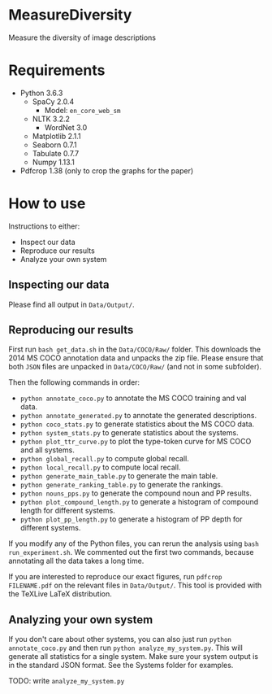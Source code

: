 # MeasureDiversity
Measure the diversity of image descriptions

# Requirements
* Python 3.6.3
  * SpaCy 2.0.4
    * Model: `en_core_web_sm`
  * NLTK 3.2.2
    * WordNet 3.0
  * Matplotlib 2.1.1
  * Seaborn 0.7.1
  * Tabulate 0.7.7
  * Numpy  1.13.1
* Pdfcrop 1.38 (only to crop the graphs for the paper)

# How to use

Instructions to either:

* Inspect our data
* Reproduce our results
* Analyze your own system

## Inspecting our data

Please find all output in `Data/Output/`.

## Reproducing our results

First run `bash get_data.sh` in the `Data/COCO/Raw/` folder. This downloads the 2014 MS COCO annotation data
and unpacks the zip file. Please ensure that both `JSON` files are unpacked in `Data/COCO/Raw/` (and not in some subfolder).

Then the following commands in order:

* `python annotate_coco.py` to annotate the MS COCO training and val data.
* `python annotate_generated.py` to annotate the generated descriptions.
* `python coco_stats.py` to generate statistics about the MS COCO data.
* `python system_stats.py` to generate statistics about the systems.
* `python plot_ttr_curve.py` to plot the type-token curve for MS COCO and all systems.
* `python global_recall.py` to compute global recall.
* `python local_recall.py` to compute local recall.
* `python generate_main_table.py` to generate the main table.
* `python generate_ranking_table.py` to generate the rankings.
* `python nouns_pps.py` to generate the compound noun and PP results.
* `python plot_compound_length.py` to generate a histogram of compound length for different systems.
* `python plot_pp_length.py` to generate a histogram of PP depth for different systems.

If you modify any of the Python files, you can rerun the analysis using `bash run_experiment.sh`.
We commented out the first two commands, because annotating all the data takes a long time.

If you are interested to reproduce our exact figures, run `pdfcrop FILENAME.pdf`
on the relevant files in `Data/Output/`. This tool is provided with the TeXLive
LaTeX distribution.

## Analyzing your own system

If you don't care about other systems, you can also just run `python annotate_coco.py`
and then run `python analyze_my_system.py`. This will generate all statistics for a single system.
Make sure your system output is in the standard JSON format. See the Systems folder for examples.

TODO: write `analyze_my_system.py`
